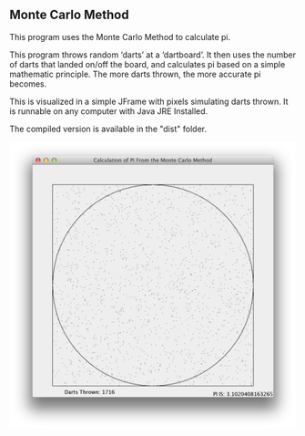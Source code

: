 ## Monte Carlo Method

This program uses the Monte Carlo Method to calculate pi.

This program throws random ‘darts’ at a ‘dartboard’. It then uses the number of darts that landed on/off the board, and calculates pi based on a simple mathematic principle. The more darts thrown, the more accurate pi becomes.

This is visualized in a simple JFrame with pixels simulating darts thrown. It is runnable on any computer with Java JRE Installed.

The compiled version is available in the "dist" folder.

![Screenshot](https://raw.githubusercontent.com/baronalloway/MonteCarloMethod/master/img/Screen%20Shot%202014-05-02%20at%2012.27.38%20PM.png)
